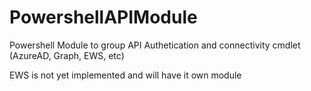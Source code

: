 # PowershellAPIModule
Powershell Module to group API Authetication and connectivity cmdlet (AzureAD, Graph, EWS, etc)

EWS is not yet implemented and will have it own module
